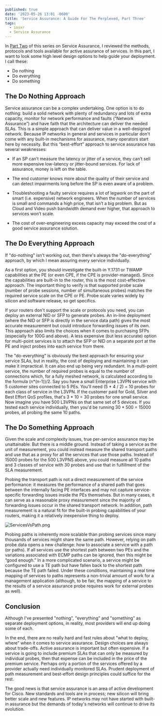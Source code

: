 ```yaml
---
published: true
date: '2023-05-26 13:01 -0600'
title: 'Service Assurance: A Guide For The Perplexed, Part Three'
tags:
  - iosxr
  - Service Assurance
---
```


In [Part Two](https://xrdocs.io/design/blogs/2023-05-26-service-assurance-a-guide-for-the-perplexed-part-two/) of this series on Service Assurance, I reviewed the methods, protocols and tools available for active assurance of services.  In this part, I want to look some high level design options to help guide your deployment.  I call these:
- Do nothing
- Do everything
- Do something

## The Do Nothing Approach

Service assurance can be a complex undertaking.  One option is to do nothing: build a solid network with plenty of redundancy and lots of extra capacity, monitor for network performance and faults (“Network Assurance”) and have faith that the architecture can deliver the needed SLAs.  This is a simple approach that can deliver value in a well-designed network.  Because IP networks in general and services in particular don't come with any built-in mechanisms for assurance, many operators start here by necessity.  But this “best-effort” approach to service assurance has several weaknesses: 

- If an SP can’t measure the latency or jitter of a service, they can’t sell more expensive low-latency or jitter-bound services.  For lack of assurance, money is left on the table. 

- The end customer knows more about the quality of their service and can detect impairments long before the SP is even aware of a problem. 

- Troubleshooting a faulty service requires a lot of legwork on the part of smart (i.e. expensive) network engineers.  When the number of services is small and commands a high price, that isn’t a big problem.  But as Cloud and Video push bandwidth demand ever higher, that approach to services won’t scale.

- The cost of over-engineering excess capacity may exceed the cost of a good service assurance solution.


## The Do Everything Approach

If "do-nothing" isn't working out, then there's always the "do-everything" approach, by which I mean assuring every service individually. 

As a first option, you should investigate the built-in Y.1731 or TWAMP capabilities at the PE (or even CPE, if the CPE is provider-managed).  Since the capabilities are built-in to the router, this is the most cost-effective approach.  The important thing to verify is that supported probe scale (number of probe sessions, number of simultaneous probes) matches the required service scale on the CPE or PE. Probe scale varies widely by silicon and software release, so get specifics.

If your routers don't support the scale or protocols you need, you can deploy an external NID or SFP to generate probes.  An in-line deployment (where the NID or SFP is directly in the service data path) gives the most accurate measurement but could introduce forwarding issues of its own.  This approach also limits the choices when it comes to purchasing SFPs (especially for 100G and above). A less expensive (but less accurate) option for multi-point services is to attach the SFP or NID on a separate port at the PE and inject probes into each service from there.

The "do-everything" is obviously the best approach for ensuring your service SLAs, but in reality, the cost of deploying and maintaining it can make it impractical. It can also end up being very redundant. In a multi-point service, the number of required probes is equal to the number of connections which, for a fully meshed network, is calculated according to the formula (n*(n-1))/2.  Say you have a small Enterprise L3VPN service with 5 customer sites connected to 5 PEs. You'll need (5 * 4 / 2) = 10 probes for each class of service in the L3VPN. If the customer paid for Gold, Silver and Best Effort QoS profiles, that's 3 * 10 = 30 probes for one small service. Now imagine you have 500 L3VPNs on that same set of 5 devices.  If you tested each service individually, then you'd be running 30 * 500 = 15000 probes, all probing the same 10 paths. 

## The Do Something Approach

Given the scale and complexity issues, true per-service assurance may be unattainable. But there is a middle ground.  Instead of taking a service as the unit of measurement, you could instead measure the shared transport paths and use that as a proxy for all the services that use those paths.  Instead of 15000 probes for the 500 L3VPNS above, you could measure all 10 paths and 3 classes of service with 30 probes and use that in fulfillment of the SLA measurement. 

Probing the transport path is not a direct measurement of the service performance: it measures the performance of a shared path that goes between the internally facing PE interfaces and may not capture service-specific forwarding issues inside the PEs themselves.  But in many cases, it can serve as a reasonable proxy measurement since the majority of forwarding issues occur in the shared transport network.  In addition, path measurement is a natural fit for the built-in probing capabilities of your routers, making it a relatively inexpensive thing to deploy.

![ServicesVsPath.png]({{site.baseurl}}/images/ServicesVsPath.png)

Probing paths is inherently more scalable than probing services since many thousands of services might share the same path.  However, relying on path probe data opens a new challenge: how to associate a service with a path (or paths).  If all services use the shortest path between two PEs and the variations associated with ECMP paths can be ignored, then this might be “good enough.”  In a more complicated scenario, a service might be configured to use a TE path but have fallen back to the shortest path because the TE path failed. Under these conditions, maintaining a real time mapping of services to paths represents a non-trivial amount of work for a management application (although, to be fair, the mapping of a service to the results of a service assurance probe requires work for external probes as well).

## Conclusion
Although I've presented "nothing", "everything" and "something" as separate deployment options, in reality, most providers will end up doing some of each.

In the end, there are no really hard and fast rules about "what to deploy, where" when it comes to service assurance.  Design choices are always about trade-offs.  Active assurance is important but often expensive. If a service is going to include premium SLAs that can only be measured by individual probes, then that expense can be included in the price of the premium service.  Perhaps only a portion of the services offered by a provider actually need individually monitored SLAs.  Prudent deployment of path measurement and best-effort design principles could suffice for the rest.

The good news is that service assurance is an area of active development for Cisco.  New standards and tools are in process; new silicon will bring better scale and new features. IP networks may not have started with built-in assurance but the demands of today's networks will continue to drive its evolution.

  



